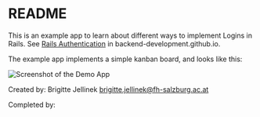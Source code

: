 # README

This is an example app to learn about different ways to implement
Logins in Rails.  See [Rails Authentication](https://backend-development.github.io/rails_authentication.html)
in backend-development.github.io.

The example app implements a simple kanban board, and looks like this:

![Screenshot of the Demo App](https://backend-development.github.io/images/screenshot-kanban.png)

Created by: Brigitte Jellinek <brigitte.jellinek@fh-salzburg.ac.at>

Completed by:


